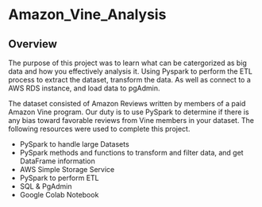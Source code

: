 # Amazon_Vine_Analysis


## Overview

The purpose of this project was to learn what can be catergorized as big data and how you effectively analysis it. Using Pyspark to perform the ETL process to extract the dataset, transform the data. As well as connect to a AWS RDS instance, and load data to pgAdmin.

The dataset consisted of Amazon Reviews written by members of a paid Amazon Vine program. Our duty is to use PySpark to determine if there is any bias toward favorable reviews from Vine members in your dataset. The following resources were used to complete this project.

   * PySpark to handle large Datasets
   * PySpark methods and functions to transform and filter data, and get DataFrame information
   * AWS Simple Storage Service
   * PySpark to perform ETL
   * SQL & PgAdmin
   * Google Colab Notebook





